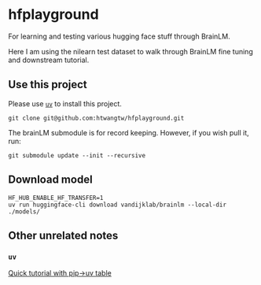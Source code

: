 # hfplayground

For learning and testing various hugging face stuff through BrainLM.

Here I am using the nilearn test dataset to walk through BrainLM fine tuning and downstream tutorial.

## Use this project

Please use [`uv`](https://docs.astral.sh/uv/) to install this project.

```
git clone git@github.com:htwangtw/hfplayground.git
```

The brainLM submodule is for record keeping.
However, if you wish pull it, run:

```
git submodule update --init --recursive
```

## Download model

```
HF_HUB_ENABLE_HF_TRANSFER=1
uv run huggingface-cli download vandijklab/brainlm --local-dir ./models/
```

## Other unrelated notes

### `uv`

[Quick tutorial with pip->uv table](https://www.datacamp.com/tutorial/python-uv)